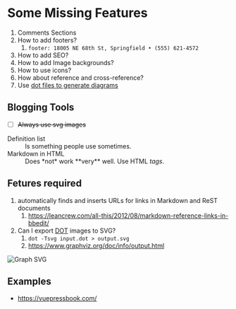 # Some Missing Features

1. Comments Sections
2. How to add footers?
   1. `footer: 18005 NE 68th St, Springfield • (555) 621-4572`
3. How to add SEO?
4. How to add Image backgrounds?
5. How to use icons?
6. How about reference and cross-reference?
7. Use [dot files to generate diagrams](https://www.graphviz.org/gallery/)


## Blogging Tools

* [ ] ~~Always use svg images~~

<dl>
  <dt>Definition list</dt>
  <dd>Is something people use sometimes.</dd>

  <dt>Markdown in HTML</dt>
  <dd>Does *not* work **very** well. Use HTML <em>tags</em>.</dd>
</dl>

## Fetures required

1. automatically finds and inserts URLs for links in Markdown and ReST documents
   1. https://leancrew.com/all-this/2012/08/markdown-reference-links-in-bbedit/
2. Can I export [DOT](https://en.wikipedia.org/wiki/DOT_(graph_description_language)) images to SVG?
   1. `dot -Tsvg input.dot > output.svg`
   2. https://www.graphviz.org/doc/info/output.html

![Graph SVG](/graph.svg)

## Examples

* https://vuepressbook.com/
